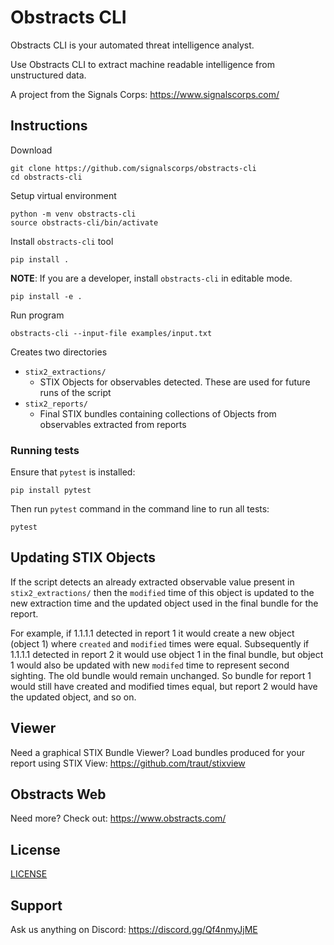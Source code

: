 # Obstracts CLI

Obstracts CLI is your automated threat intelligence analyst.

Use Obstracts CLI to extract machine readable intelligence from unstructured data.

A project from the Signals Corps: https://www.signalscorps.com/ 


## Instructions

Download

```
git clone https://github.com/signalscorps/obstracts-cli
cd obstracts-cli
```

Setup virtual environment

```
python -m venv obstracts-cli
source obstracts-cli/bin/activate
```

Install `obstracts-cli` tool
```
pip install .
```

**NOTE**: If you are a developer, install `obstracts-cli` in editable mode.
```
pip install -e .
```

Run program

```
obstracts-cli --input-file examples/input.txt
```

Creates two directories

* `stix2_extractions/`
	* STIX Objects for observables detected. These are used for future runs of the script
* `stix2_reports/`
	* Final STIX bundles containing collections of Objects from observables extracted from reports

### Running tests

Ensure that `pytest` is installed:
```
pip install pytest
```

Then run `pytest` command in the command line to run all tests:
```
pytest
```

## Updating STIX Objects

If the script detects an already extracted observable value present in `stix2_extractions/` then the `modified` time of this object is updated to the new extraction time and the updated object used in the final bundle for the report.

For example, if 1.1.1.1 detected in report 1 it would create a new object (object 1) where `created` and `modified` times were equal. Subsequently if 1.1.1.1 detected in report 2 it would use object 1 in the final bundle, but object 1 would also be updated with new `modifed` time to represent second sighting. The old bundle would remain unchanged. So bundle for report 1 would still have created and modified times equal, but report 2 would have the updated object, and so on.

## Viewer

Need a graphical STIX Bundle Viewer? Load bundles produced for your report using STIX View: https://github.com/traut/stixview

## Obstracts Web

Need more? Check out: https://www.obstracts.com/

## License

[LICENSE](/LICENSE)

## Support

Ask us anything on Discord: https://discord.gg/Qf4nmyJjME